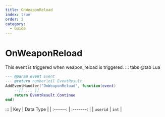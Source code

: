```yaml
---
title: OnWeaponReload
index: true
order: 2
category:
  - Guide
---
```


# OnWeaponReload
This event is triggered when weapon_reload is triggered.
::: tabs
@tab Lua
```lua
--- @param event Event
--- @return number|nil EventResult
AddEventHandler("OnWeaponReload", function(event)
    --[[ ... ]]
    return EventResult.Continue
end)
```

:::
|    Key   | Data Type |
| :------: | :-------: |
| `userid` |   `int`   |
